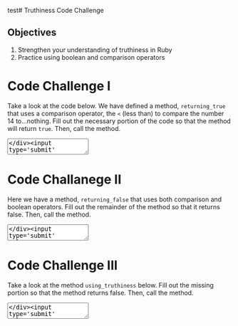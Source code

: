 test# Truthiness Code Challenge

## Objectives

1. Strengthen your understanding of truthiness in Ruby
2. Practice using boolean and comparison operators

<div>
</div><div class='quiz-block'><div class='quiz-title'><h1>Code Challenge I</h1></div><div class='question-block'><p class='question-title'><p>Take a look at the code below. We have defined a method, <code>returning_true</code> that uses a comparison operator, the <code>&lt;</code> (less than) to compare the number 14 to...nothing. Fill out the necessary portion of the code so that the method will return <code>true</code>. Then, call the method.</p>
</p><div class='repl-answer-block'><textarea data-initial='def returning_true
	14 < #your solution here
end

# DO NOT touch the following line!

returning_true' data-solution='["def returning_true","\t14 < 20","end","returning_true"]' data-validation='["assert_true(response)"]' data-language='ruby' id='repl-0' class='repl'></textarea></div><input type='submit' value='SUBMIT' class='assessment-btn btn btn-sm'><input type='button' value='SEE SOLUTION' class='assessment-btn solution-btn btn btn-sm btn-info'><div class='solution-repl-holder'><textarea class='repl-solution'></textarea></div></div></div><div>
</div>

<div>
</div><div class='quiz-block'><div class='quiz-title'><h1>Code Challanege II</h1></div><div class='question-block'><p class='question-title'><p>Here we have a method, <code>returning_false</code> that uses both comparison and boolean operators. Fill out the remainder of the method so that it returns false. Then, call the method.</p>
</p><div class='repl-answer-block'><textarea data-initial='def returning_false
	7 > 4 && 100 < #your solution here
end

#DO NOT touch the following line!

returning_false' data-solution='["def returning_false","\t7 > 4 && 100 < 99","end","returning_false"]' data-validation='["assert_false(response)"]' data-language='ruby' id='repl-1' class='repl'></textarea></div><input type='submit' value='SUBMIT' class='assessment-btn btn btn-sm'><input type='button' value='SEE SOLUTION' class='assessment-btn solution-btn btn btn-sm btn-info'><div class='solution-repl-holder'><textarea class='repl-solution'></textarea></div></div></div><div>
</div>

<div>
</div><div class='quiz-block'><div class='quiz-title'><h1>Code Challenge III</h1></div><div class='question-block'><p class='question-title'><p>Take a look at the method <code>using_truthiness</code> below. Fill out the missing portion so that the method returns false. Then, call the method.</p>
</p><div class='repl-answer-block'><textarea data-initial='def using_truthiness
	7 > 8 || #your solution here
end

#Do NOT touch the following line!

using_truthiness' data-solution='["def using_truthiness","\t7 > 8 || 8 < 7","end","using_truthiness"]' data-validation='["assert_equal(response, false)"]' data-language='ruby' id='repl-2' class='repl'></textarea></div><input type='submit' value='SUBMIT' class='assessment-btn btn btn-sm'><input type='button' value='SEE SOLUTION' class='assessment-btn solution-btn btn btn-sm btn-info'><div class='solution-repl-holder'><textarea class='repl-solution'></textarea></div></div></div><div>
</div>





